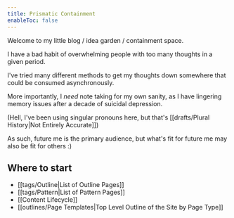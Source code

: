 ```yaml
---
title: Prismatic Containment
enableToc: false
---
```


Welcome to my little blog / idea garden / containment space.

I have a bad habit of overwhelming people with too many thoughts in a given period.

I've tried many different methods to get my thoughts down somewhere that could be consumed asynchronously.

More importantly, I *need* note taking for my own sanity, as I have lingering memory issues after a decade of suicidal depression.

(Hell, I've been using singular pronouns here, but that's [[drafts/Plural History|Not Entirely Accurate]])

As such, future me is the primary audience, but what's fit for future me may also be fit for others :)

## Where to start

- [[tags/Outline|List of Outline Pages]]
- [[tags/Pattern|List of Pattern Pages]]
- [[Content Lifecycle]]
- [[outlines/Page Templates|Top Level Outline of the Site by Page Type]]
